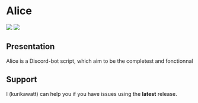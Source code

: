 # Alice
<a href="./LICENSE.md"><img src="https://img.shields.io/badge/license-GNU_GPLv2-blue.svg"></a>
<a href="https://github.com/kurikawatt/alice/releases"><img src="https://img.shields.io/github/release/kurikawatt/alice.svg"></a>

<h2>Presentation</h1>
<p>
   Alice is a Discord-bot script, which aim to be the completest and fonctionnal
</p>

<h2>Support</h1>
<p>
   I (kurikawatt) can help you if you have issues using the <strong>latest</strong> release.
</p>
